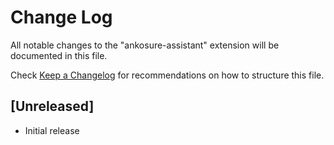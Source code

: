 # Change Log

All notable changes to the "ankosure-assistant" extension will be documented in this file.

Check [Keep a Changelog](http://keepachangelog.com/) for recommendations on how to structure this file.

## [Unreleased]

- Initial release